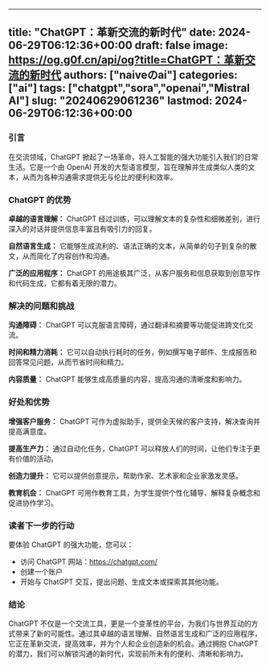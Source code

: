 
---
title: "ChatGPT：革新交流的新时代"
date: 2024-06-29T06:12:36+00:00
draft: false
image: https://og.g0f.cn/api/og?title=ChatGPT：革新交流的新时代
authors: ["naiveのai"]
categories: ["ai"]
tags: ["chatgpt","sora","openai","Mistral AI"]
slug: "20240629061236"
lastmod: 2024-06-29T06:12:36+00:00
---
### 引言

在交流领域，ChatGPT 掀起了一场革命，将人工智能的强大功能引入我们的日常生活。它是一个由 OpenAI 开发的大型语言模型，旨在理解并生成类似人类的文本，从而为各种沟通需求提供无与伦比的便利和效率。

### ChatGPT 的优势

**卓越的语言理解：**
ChatGPT 经过训练，可以理解文本的复杂性和细微差别，进行深入的对话并提供信息丰富且有吸引力的回复。

**自然语言生成：**
它能够生成流利的、语法正确的文本，从简单的句子到复杂的散文，从而简化了内容创作和沟通。

**广泛的应用程序：**
ChatGPT 的用途极其广泛，从客户服务和信息获取到创意写作和代码生成，它都有着无限的潜力。

### 解决的问题和挑战

**沟通障碍：**
ChatGPT 可以克服语言障碍，通过翻译和摘要等功能促进跨文化交流。

**时间和精力消耗：**
它可以自动执行耗时的任务，例如撰写电子邮件、生成报告和回答常见问题，从而节省时间和精力。

**内容质量：**
ChatGPT 能够生成高质量的内容，提高沟通的清晰度和影响力。

### 好处和优势

**增强客户服务：**
ChatGPT 可作为虚拟助手，提供全天候的客户支持，解决查询并提高满意度。

**提高生产力：**
通过自动化任务，ChatGPT 可以释放人们的时间，让他们专注于更有价值的活动。

**创造力提升：**
它可以提供创意提示，帮助作家、艺术家和企业家激发灵感。

**教育机会：**
ChatGPT 可用作教育工具，为学生提供个性化辅导、解释复杂概念和促进协作学习。

### 读者下一步的行动

要体验 ChatGPT 的强大功能，您可以：

* 访问 ChatGPT 网站：https://chatgpt.com/
* 创建一个账户
* 开始与 ChatGPT 交互，提出问题、生成文本或探索其其他功能。

### 结论

ChatGPT 不仅是一个交流工具，更是一个变革性的平台，为我们与世界互动的方式带来了新的可能性。通过其卓越的语言理解、自然语言生成和广泛的应用程序，它正在革新交流，提高效率，并为个人和企业创造新的机会。通过拥抱 ChatGPT 的潜力，我们可以解锁沟通的新时代，实现前所未有的便利、清晰和影响力。